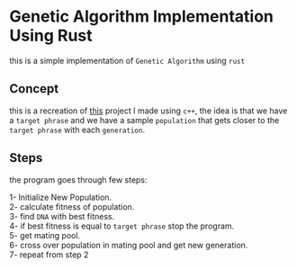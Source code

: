 # Genetic Algorithm Implementation Using Rust

this is a simple implementation of `Genetic Algorithm` using `rust`


## Concept

this is a recreation of [this](https://github.com/m10z30/genetic_algorithm_cpp) project I made using `c++`,
the idea is that we have a `target phrase` and we have a sample `population` that gets closer to the `target phrase` with each `generation`.


## Steps
the program goes through few steps:

1- Initialize New Population.  
2- calculate fitness of population.  
3- find `DNA` with best fitness.  
4- if best fitness is equal to `target phrase` stop the program.  
5- get mating pool.  
6- cross over population in mating pool and get new generation.  
7- repeat from step 2  

